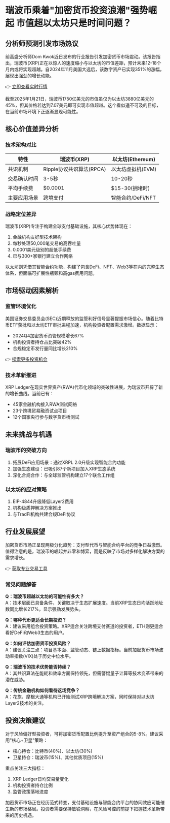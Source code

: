# 瑞波币乘着"加密货币投资浪潮"强势崛起 市值超以太坊只是时间问题？

## 分析师预测引发市场热议
前高盛分析师Dom Kwok近日发布的行业报告引发加密货币市场震动。该报告指出，瑞波币(XRP)正在以惊人的速度缩小与以太坊的市值差距，预计未来12-18个月内或将实现超越。自2024年11月美国大选后，该数字资产已实现351%的涨幅，展现出强劲的增长动能。

👉 [立即查看实时行情](https://bit.ly/okx_welcome)

截至2025年1月21日，瑞波币1750亿美元的市值虽仅为以太坊3880亿美元的45%，但其价格若达到7.07美元即可实现市值超越。这个看似遥不可及的目标，在当前市场环境下正逐渐显现可能性。

## 核心价值差异分析
### 技术架构对比
| 特性          | 瑞波币(XRP)               | 以太坊(Ethereum)          |
|---------------|---------------------------|---------------------------|
| 共识机制      | Ripple协议共识算法(RPCA)  | 以太坊虚拟机(EVM)         |
| 交易确认时间  | 3-5秒                     | 10-20秒                   |
| 平均手续费    | $0.0001                   | $15-30(拥堵时)            |
| 主要应用场景  | 跨境支付                  | 智能合约/DeFi/NFT         |

### 战略定位差异
瑞波币(XRP)专注于构建全球支付基础设施，其核心优势体现在：
1. 金融机构友好型技术架构
2. 每秒处理50,000笔交易的高吞吐量
3. 0.0001美元级别的超低手续费
4. 已与300+家银行建立合作网络

以太坊则凭借其智能合约功能，构建了包含DeFi、NFT、Web3等在内的完整生态体系，但面临可扩展性瓶颈和高gas费用问题。

## 市场驱动因素解析
### 监管环境优化
美国证券交易委员会(SEC)近期释放的监管利好信号显著提振市场信心。随着比特币ETF获批和以太坊ETF审批进程加速，机构投资者配置需求激增。数据显示：
- 2024Q4加密货币资管规模增长67%
- 机构投资者持仓占比突破42%
- 合规稳定币发行量同比增长210%

👉 [探索更多投资机会](https://bit.ly/okx_welcome)

### 技术革新推进
XRP Ledger在现实世界资产(RWA)代币化领域的突破性进展，为瑞波币开辟了新的增长曲线。当前已有：
- 45家金融机构接入RWA测试网络
- 23个跨境贸易融资试点项目
- 12个国家央行参与数字货币桥测试

## 未来挑战与机遇
### 瑞波币的突破方向
1. 拓展DeFi应用场景：通过XRPL 2.0升级实现智能合约功能
2. 加强生态建设：已吸引87个新项目加入XRP生态系统
3. 深化合规合作：与全球监管机构建立17个联合工作组

### 以太坊的应对策略
1. EIP-4844升级降低Layer2费用
2. 机构级质押解决方案推出
3. 与TradFi机构共建合规DeFi协议

## 行业发展展望
加密货币市场正呈现两极分化趋势：支付型代币与智能合约平台的竞争日益激烈。值得注意的是，瑞波币的崛起并非零和博弈，而是反映了市场对多样化解决方案的需求增长。

👉 [获取专业交易工具](https://bit.ly/okx_welcome)

### 常见问题解答
**Q：瑞波币超越以太坊的可能性有多大？**  
A：技术层面已具备条件，关键取决于生态扩展速度。当前XRP生态日均活跃地址数同比增长217%，显示强劲发展势头。

**Q：哪种代币更适合长期投资？**  
A：建议采用组合投资策略。XRP适合关注跨境支付赛道的投资者，ETH则更适合看好DeFi和Web3生态的用户。

**Q：如何评估加密货币投资风险？**  
A：建议关注三点：项目基本面、监管动态、链上数据指标。当前加密货币市场波动率指数(VIX)处于历史中位水平。

**Q：瑞波币的技术优势能否持续？**  
A：其共识算法在能耗和效率方面保持领先，但需警惕量子计算等技术变革带来的潜在威胁。

**Q：传统金融机构如何看待这场竞争？**  
A：花旗、摩根大通等机构已开始测试XRP跨境解决方案，同时保持对以太坊Layer2技术的关注。

## 投资决策建议
对于风险偏好型投资者，可将加密货币配置比例提升至资产组合的5-8%。建议采用"核心+卫星"策略：
- 核心持仓：比特币(40%)、以太坊(30%)
- 卫星持仓：瑞波币(15%)、其他优质项目(15%)

重点关注三大指标：
1. XRP Ledger日均交易量变化
2. 机构投资者持仓比例
3. 监管政策落地进度

加密货币市场正在经历范式转变，支付基础设施与智能合约平台的协同效应可能催生新的市场格局。投资者需要保持敏锐洞察，在风险可控的前提下把握技术革新带来的历史机遇。